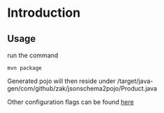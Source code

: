 # Introduction

## Usage

run the command

```
mvn package
```

Generated pojo will then reside under /target/java-gen/com/github/zak/jsonschema2pojo/Product.java

Other configuration flags can be found [here](http://wiki.jsonschema2pojo.googlecode.com/git/site/0.3.7/generate-mojo.html)